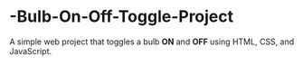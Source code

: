 # -Bulb-On-Off-Toggle-Project
A simple web project that toggles a bulb **ON** and **OFF** using HTML, CSS, and JavaScript.
